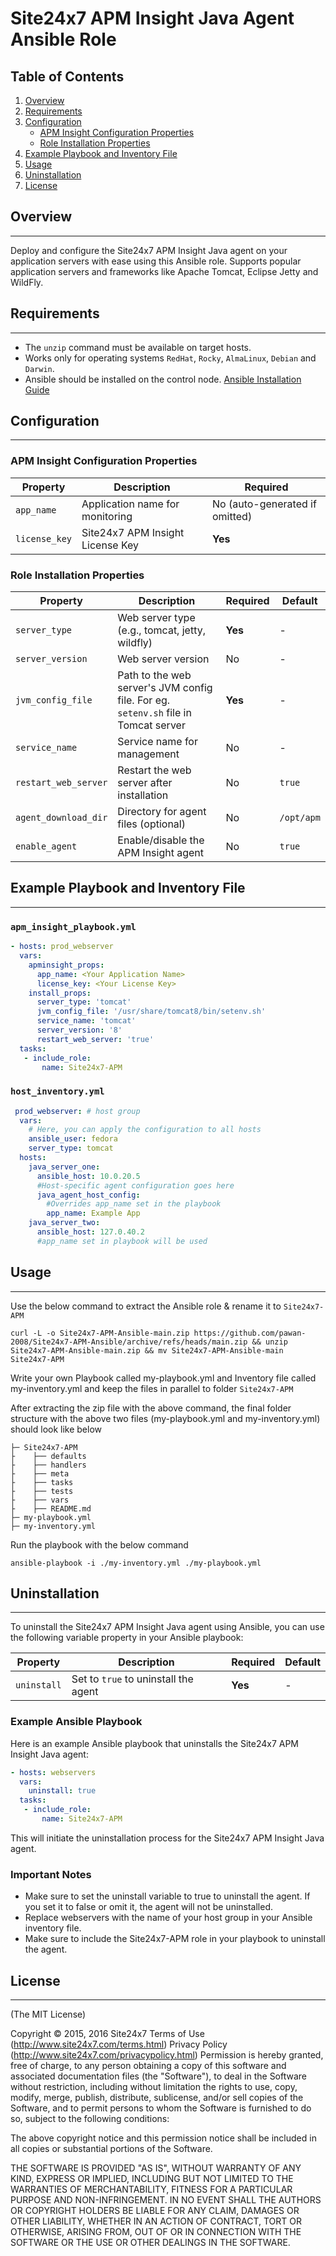 # Site24x7 APM Insight Java Agent Ansible Role

## Table of Contents

1. [Overview](#overview)
2. [Requirements](#requirements)
3. [Configuration](#configuration)
    * [APM Insight Configuration Properties](#apm-insight-configuration-properties)
    * [Role Installation Properties](#role-installation-properties)
4. [Example Playbook and Inventory File](#example-playbook-and-inventory-file)
5. [Usage](#usage)
6. [Uninstallation](#uninstallation)
7. [License](#license)

## Overview
--------

Deploy and configure the Site24x7 APM Insight Java agent on your application servers with ease using this Ansible role. Supports popular application servers and frameworks like Apache Tomcat, Eclipse Jetty and WildFly.

## Requirements
--------

* The `unzip` command must be available on target hosts.
* Works only for operating systems `RedHat`, `Rocky`, `AlmaLinux`, `Debian` and `Darwin`.
* Ansible should be installed on the control node. [Ansible Installation Guide](https://docs.ansible.com/ansible/latest/installation_guide/intro_installation.html)

## Configuration
--------

### APM Insight Configuration Properties

| Property | Description | Required |
| --- | --- | --- |
| `app_name` | Application name for monitoring | No (auto-generated if omitted) |
| `license_key` | Site24x7 APM Insight License Key | **Yes** |

### Role Installation Properties

| Property | Description | Required | Default |
| --- | --- | --- | --- |
| `server_type` | Web server type (e.g., tomcat, jetty, wildfly) | **Yes** | - |
| `server_version` | Web server version | No | - |
| `jvm_config_file` | Path to the web server's JVM config file. For eg. `setenv.sh` file in Tomcat server | **Yes** | - |
| `service_name` | Service name for management | No | - |
| `restart_web_server` | Restart the web server after installation | No | `true` |
| `agent_download_dir` | Directory for agent files (optional) | No | `/opt/apm` |
| `enable_agent` | Enable/disable the APM Insight agent | No | `true` |

## Example Playbook and Inventory File
---------

### `apm_insight_playbook.yml`
```yml
- hosts: prod_webserver
  vars:
    apminsight_props:
      app_name: <Your Application Name>
      license_key: <Your License Key>
    install_props:
      server_type: 'tomcat'
      jvm_config_file: '/usr/share/tomcat8/bin/setenv.sh'
      service_name: 'tomcat'
      server_version: '8'
      restart_web_server: 'true'
  tasks:
   - include_role:
       name: Site24x7-APM
```    

### `host_inventory.yml`

```yml
 prod_webserver: # host group
  vars:
    # Here, you can apply the configuration to all hosts
    ansible_user: fedora
    server_type: tomcat
  hosts:
    java_server_one:
      ansible_host: 10.0.20.5
      #Host-specific agent configuration goes here
      java_agent_host_config:
        #Overrides app_name set in the playbook
        app_name: Example App
    java_server_two:
      ansible_host: 127.0.40.2
      #app_name set in playbook will be used
```

## Usage
--------
Use the below command to extract the Ansible role & rename it to `Site24x7-APM`

```
curl -L -o Site24x7-APM-Ansible-main.zip https://github.com/pawan-2008/Site24x7-APM-Ansible/archive/refs/heads/main.zip && unzip Site24x7-APM-Ansible-main.zip && mv Site24x7-APM-Ansible-main Site24x7-APM
```

Write your own Playbook called my-playbook.yml and Inventory file called my-inventory.yml and keep the files in parallel to folder `Site24x7-APM`

After extracting the zip file with the above command, the final folder structure with the above two files (my-playbook.yml and my-inventory.yml) should look like below

```
├─ Site24x7-APM
├    ├── defaults
├    ├── handlers
├    ├── meta
├    ├── tasks
├    ├── tests
├    ├── vars
├    ├── README.md
├─ my-playbook.yml
├─ my-inventory.yml
```

Run the playbook with the below command

 ```
 ansible-playbook -i ./my-inventory.yml ./my-playbook.yml
```

 ## Uninstallation
--------
To uninstall the Site24x7 APM Insight Java agent using Ansible, you can use the following variable property in your Ansible playbook:

| Property | Description | Required | Default |
| --- | --- | --- | --- |
| `uninstall` | Set to `true` to uninstall the agent | **Yes** | - |

### Example Ansible Playbook

Here is an example Ansible playbook that uninstalls the Site24x7 APM Insight Java agent:

```yml
- hosts: webservers
  vars:
    uninstall: true
  tasks:
   - include_role:
       name: Site24x7-APM
```

This will initiate the uninstallation process for the Site24x7 APM Insight Java agent.

### Important Notes

- Make sure to set the uninstall variable to true to uninstall the agent. If you set it to false or omit it, the agent will not be uninstalled.
- Replace webservers with the name of your host group in your Ansible inventory file.
- Make sure to include the Site24x7-APM role in your playbook to uninstall the agent.

## License
--------
(The MIT License)

Copyright © 2015, 2016 Site24x7 Terms of Use (http://www.site24x7.com/terms.html) Privacy Policy (http://www.site24x7.com/privacypolicy.html) Permission is hereby granted, free of charge, to any person obtaining a copy of this software and associated documentation files (the "Software"), to deal in the Software without restriction, including without limitation the rights to use, copy, modify, merge, publish, distribute, sublicense, and/or sell copies of the Software, and to permit persons to whom the Software is furnished to do so, subject to the following conditions:

The above copyright notice and this permission notice shall be included in all copies or substantial portions of the Software.

THE SOFTWARE IS PROVIDED "AS IS", WITHOUT WARRANTY OF ANY KIND, EXPRESS OR IMPLIED, INCLUDING BUT NOT LIMITED TO THE WARRANTIES OF MERCHANTABILITY, FITNESS FOR A PARTICULAR PURPOSE AND NON-INFRINGEMENT. IN NO EVENT SHALL THE AUTHORS OR COPYRIGHT HOLDERS BE LIABLE FOR ANY CLAIM, DAMAGES OR OTHER LIABILITY, WHETHER IN AN ACTION OF CONTRACT, TORT OR OTHERWISE, ARISING FROM, OUT OF OR IN CONNECTION WITH THE SOFTWARE OR THE USE OR OTHER DEALINGS IN THE SOFTWARE.
